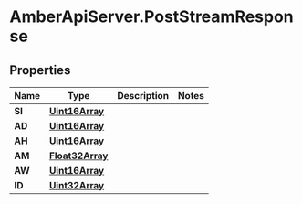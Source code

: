 # AmberApiServer.PostStreamResponse

## Properties
Name | Type | Description | Notes
------------ | ------------- | ------------- | -------------
**SI** | [**Uint16Array**](Uint16Array.md) |  | 
**AD** | [**Uint16Array**](Uint16Array.md) |  | 
**AH** | [**Uint16Array**](Uint16Array.md) |  | 
**AM** | [**Float32Array**](Float32Array.md) |  | 
**AW** | [**Uint16Array**](Uint16Array.md) |  | 
**ID** | [**Uint32Array**](Uint32Array.md) |  | 
